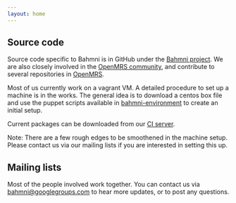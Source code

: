 ```yaml
---
layout: home
---
```


Source code
-----------

Source code specific to Bahmni is in GitHub under the [Bahmni project](https://github.com/bhamni). We are also closely involved in the [OpenMRS community](http://openmrs.org/), and contribute to several repositories in [OpenMRS](https://github.com/openmrs). 

Most of us currently work on a vagrant VM. A detailed procedure to set up a machine is in the works. The general idea is to download a centos box file and use the puppet scripts available in [bahmni-environment](github.com/bhamni/bahmni-environment) to create an initial setup. 

Current packages can be downloaded from our [CI server](https://ci-bahmni.thoughtworks.com/go/home).

Note: There are a few rough edges to be smoothened in the machine setup. Please contact us via our mailing lists if you are interested in setting this up. 

Mailing lists
-------------

Most of the people involved work together. You can contact us via bahmni@googlegroups.com to hear more updates, or to post any questions. 